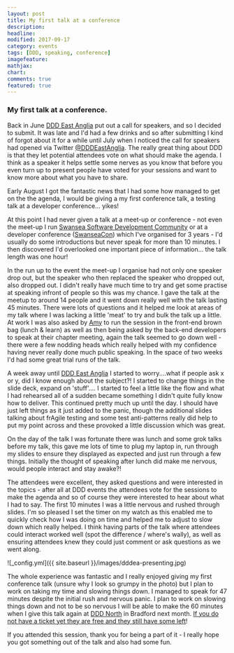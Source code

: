 ```yaml
---
layout: post
title: My first talk at a conference
description: 
headline: 
modified: 2017-09-17
category: events
tags: [DDD, speaking, conference]
imagefeature: 
mathjax: 
chart: 
comments: true
featured: true
---
```


### My first talk at a conference.

Back in June [DDD East Anglia](http://www.dddeastanglia.co.uk) put out a call for speakers, and so I decided to submit. It was late and I'd had a few drinks and so after submitting I kind of forgot about it for a while until July when I noticed the call for speakers had opened via Twitter [@DDDEastAnglia](http://www.twitter.com/dddeastanglia). The really great thing about DDD is that they let potential attendees vote on what should make the agenda. I think as a speaker it helps settle some nerves as you know that before you even turn up to present people have voted for your sessions and want to know more about what you have to share.

Early August I got the fantastic news that I had some how managed to get on the the agenda, I would be giving a my first conference talk, a testing talk at a developer conference... yikes!

At this point I had never given a talk at a meet-up or conference - not even the meet-up I run [Swansea Software Development Community](https://www.meetup.com/Swansea-Software-Development-Meetup/) or at a developer conference ([SwanseaCon](http://www.swanseacon.co.uk/)) which I've organised for 3 years - I'd usually do some introductions but never speak for more than 10 minutes. I then discovered I'd overlooked one important piece of information... the talk length was one hour! 

In the run up to the event the meet-up I organise had not only one speaker drop out, but the speaker who then replaced the speaker who dropped out, also dropped out. I didn't really have much time to try and get some practise at speaking infront of people so this was my chance. I gave the talk at the meetup to around 14 people and it went down really well with the talk lasting 45 minutes. There were lots of questions and it helped me look at areas of my talk where I was lacking a little 'meat' to try and bulk the talk up a little. At work I was also asked by [Amy](http://www.twitter.com/csamywilliams) to run the session in the front-end brown bag (lunch & learn) as well as then being asked by the back-end developers to speak at their chapter meeting, again the talk seemed to go down well - there were a few nodding heads which really helped with my confidence having never really done much public speaking. In the space of two weeks I'd had some great trial runs of the talk.

A week away until [DDD East Anglia](http://www.dddeastanglia.co.uk) I started to worry....what if people ask x or y, did I know enough about the subject?! I started to change things in the slide deck, expand on 'stuff'.... I started to feel a little like the flow and what I had rehearsed all of a sudden became something I didn't quite fully know how to deliver. This continued pretty much up until the day. I should have just left things as it just added to the panic, though the additional slides talking about frAgile testing and some test anti-patterns really did help to put my point across and these provoked a little discussion which was great.

On the day of the talk I was fortunate there was lunch and some grok talks before my talk, this gave me lots of time to plug my laptop in, run through my slides to ensure they displayed as expected and just run through a few things. Initially the thought of speaking after lunch did make me nervous, would people interact and stay awake?!

The attendees were excellent, they asked questions and were interested in the topics - after all at DDD events the attendees vote for the sessions to make the agenda and so of course they were interested to hear about what I had to say. The first 10 minutes I was a little nervous and rushed through slides. I'm so pleased I set the timer on my watch as this enabled me to quickly check how I was doing on time and helped me to adjust to slow down which really helped. I think having parts of the talk where attendees could interact worked well (spot the difference / where's wally), as well as ensuring attendees knew they could just comment or ask questions as we went along. 

![_config.yml]({{ site.baseurl }}/images/dddea-presenting.jpg)

The whole experience was fantastic and I really enjoyed giving my first conference talk (unsure why I look so grumpy in the photo) but I plan to work on taking my time and slowing things down. I managed to speak for 47 minutes despite the initial rush and nervous panic. I plan to work on slowing things down and not to be so nervous I will be able to make the 60 minutes when I give this talk again at [DDD North](http://dddnorth.co.uk/) in Bradford next month. [If you do not have a ticket yet they are free and they still have some left](http://www.dddnorth.co.uk/Home/Register)!

If you attended this session, thank you for being a part of it - I really hope you got something out of the talk and also had some fun.
